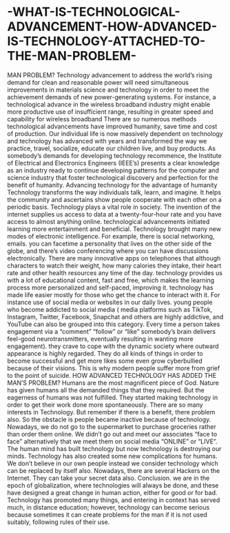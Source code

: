 # -WHAT-IS-TECHNOLOGICAL-ADVANCEMENT-HOW-ADVANCED-IS-TECHNOLOGY-ATTACHED-TO-THE-MAN-PROBLEM-
MAN PROBLEM? Technology advancement to address the world’s rising demand for clean and reasonable power will need simultaneous improvements in materials science and technology in order to meet the achievement demands of new power-generating systems. For instance, a technological advance in the wireless broadband industry might enable more productive use of insufficient range, resulting in greater speed and capability for wireless broadband There are so numerous methods technological advancements have improved humanity, save time and cost of production. Our individual life is now massively dependent on technology and technology has advanced with years and transformed the way we practice, travel, socialize, educate our children live, and buy products. As somebody’s demands for developing technology recommence, the Institute of Electrical and Electronics Engineers (IEEE’s) presents a clear knowledge as an industry ready to continue developing patterns for the computer and science industry that foster technological discovery and perfection for the benefit of humanity. Advancing technology for the advantage of humanity Technology transforms the way individuals talk, learn, and imagine. It helps the community and ascertains show people cooperate with each other on a periodic basis. Technology plays a vital role in society.  The invention of the internet supplies us access to data at a twenty-four-hour rate and you have access to almost anything online. technological advancements initiated learning more entertainment and beneficial.  Technology brought many new modes of electronic intelligence. For example, there is social networking, emails. you can facetime a personality that lives on the other side of the globe, and there’s video conferencing where you can have discussions electronically.  There are many innovative apps on telephones that although characters to watch their weight, how many calories they intake, their heart rate and other health resources any time of the day.  technology provides us with a lot of educational content, fast and free, which makes the learning process more personalized and self-paced, improving it. technology has made life easier mostly for those who get the chance to interact with it. For instance use of social media or websites in our daily lives.   young people who become addicted to social media ( media platforms such as TikTok, Instagram, Twitter, Facebook, Snapchat and others are highly addictive, and YouTube can also be grouped into this category. Every time a person takes engagement via a “comment” “follow” or “like” somebody’s brain delivers feel-good neurotransmitters, eventually resulting in wanting more engagement). they crave to cope with the dynamic society where outward appearance is highly regarded. They do all kinds of things in order to become successful and get more likes some even grow cyberbullied because of their visions. This is why modern people suffer more from grief to the point of suicide. HOW ADVANCED TECHNOLOGY HAS ADDED THE MAN’S PROBLEM? Humans are the most magnificent piece of God. Nature has given humans all the demanded things that they required. But the eagerness of humans was not fulfilled. They started making technology in order to get their work done more spontaneously. There are so many interests in Technology. But remember if there is a benefit, there problem also. So the obstacle is people became inactive because of technology. Nowadays, we do not go to the supermarket to purchase groceries rather than order them online. We didn’t go out and meet our associates “face to face” alternatively that we meet them on social media “ONLINE” or “LIVE”.  The human mind has built technology but now technology is destroying our minds. Technology has also created some new complications for humans.  We don’t believe in our own people instead we consider technology which can be replaced by itself also. Nowadays, there are several Hackers on the Internet. They can take your secret data also.  Conclusion.  we are in the epoch of globalization, where technologies will always be done, and these have designed a great change in human action, either for good or for bad. Technology has promoted many things, and entering in context has served much, in distance education; however, technology can become serious because sometimes it can create problems for the man if it is not used suitably, following rules of their use.
